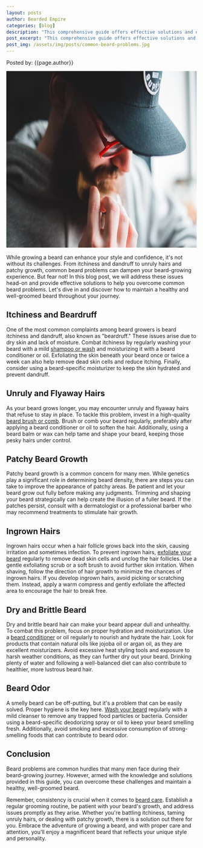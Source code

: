 ```yaml
---
layout: posts
author: Bearded Empire
categories: [blog]
description: "This comprehensive guide offers effective solutions and expert tips to overcome common beard problems, ensuring a healthy and well-groomed beard that enhances your style and boosts your confidence."
post_excerpt: "This comprehensive guide offers effective solutions and expert tips to overcome common beard problems, ensuring a healthy and well-groomed beard that enhances your style and boosts your confidence."
post_img: /assets/img/posts/common-beard-problems.jpg
---
```


Posted by: {{page.author}}

<img src="/assets/img/posts/common-beard-problems.jpg" alt="Man combing beard" class="post-img" width="700" height="467">

While growing a beard can enhance your style and confidence, it's not without its challenges. From itchiness and dandruff to unruly hairs and patchy growth, common beard problems can dampen your beard-growing experience. But fear not! In this blog post, we will address these issues head-on and provide effective solutions to help you overcome common beard problems. Let's dive in and discover how to maintain a healthy and well-groomed beard throughout your journey.

## Itchiness and Beardruff

One of the most common complaints among beard growers is beard itchiness and dandruff, also known as "beardruff." These issues arise due to dry skin and lack of moisture. Combat itchiness by regularly washing your beard with a mild <a href="https://www.debonairbeardco.com/?ref=beardedempire" target="_blank" rel="sponsored">shampoo or wash</a> and moisturizing it with a beard conditioner or oil. Exfoliating the skin beneath your beard once or twice a week can also help remove dead skin cells and reduce itching. Finally, consider using a beard-specific moisturizer to keep the skin hydrated and prevent dandruff.

## Unruly and Flyaway Hairs

As your beard grows longer, you may encounter unruly and flyaway hairs that refuse to stay in place. To tackle this problem, invest in a high-quality <a href="https://madvikingbeard.com/beardedempire" target="_blank" rel="sponsored">beard brush or comb</a>. Brush or comb your beard regularly, preferably after applying a beard conditioner or oil to soften the hair. Additionally, using a beard balm or wax can help tame and shape your beard, keeping those pesky hairs under control.

## Patchy Beard Growth

Patchy beard growth is a common concern for many men. While genetics play a significant role in determining beard density, there are steps you can take to improve the appearance of patchy areas. Be patient and let your beard grow out fully before making any judgments. Trimming and shaping your beard strategically can help create the illusion of a fuller beard. If the patches persist, consult with a dermatologist or a professional barber who may recommend treatments to stimulate hair growth.

## Ingrown Hairs

Ingrown hairs occur when a hair follicle grows back into the skin, causing irritation and sometimes infection. To prevent ingrown hairs, <a href="https://livebearded.com/?rfsn=7126401.6518d8&utm_source=refersion&utm_medium=affiliate&utm_campaign=7126401.6518d8" target="_blank" rel="sponsored">exfoliate your beard</a> regularly to remove dead skin cells and unclog the hair follicles. Use a gentle exfoliating scrub or a soft brush to avoid further skin irritation. When shaving, follow the direction of hair growth to minimize the chances of ingrown hairs. If you develop ingrown hairs, avoid picking or scratching them. Instead, apply a warm compress and gently exfoliate the affected area to encourage the hair to break free.

## Dry and Brittle Beard

Dry and brittle beard hair can make your beard appear dull and unhealthy. To combat this problem, focus on proper hydration and moisturization. Use a <a href="https://beardedveteransclub.com?sca_ref=3255839.NUKJ5ScKZA" target="_blank" rel="sponsored">beard conditioner</a> or oil regularly to nourish and hydrate the hair. Look for products that contain natural oils like jojoba oil or argan oil, as they are excellent moisturizers. Avoid excessive heat styling tools and exposure to harsh weather conditions, as they can further dry out your beard. Drinking plenty of water and following a well-balanced diet can also contribute to healthier, more lustrous beard hair.

## Beard Odor

A smelly beard can be off-putting, but it's a problem that can be easily solved. Proper hygiene is the key here. <a href="https://www.myartiusman.com/582.html" target="_blank" rel="sponsored">Wash your beard</a> regularly with a mild cleanser to remove any trapped food particles or bacteria. Consider using a beard-specific deodorizing spray or oil to keep your beard smelling fresh. Additionally, avoid smoking and excessive consumption of strong-smelling foods that can contribute to beard odor.

## Conclusion

Beard problems are common hurdles that many men face during their beard-growing journey. However, armed with the knowledge and solutions provided in this guide, you can overcome these challenges and maintain a healthy, well-groomed beard.

Remember, consistency is crucial when it comes to  <a href="https://baronialbeard.com/beardedempire" target="_blank" rel="sponsored">beard care</a>. Establish a regular grooming routine, be patient with your beard's growth, and address issues promptly as they arise. Whether you're battling itchiness, taming unruly hairs, or dealing with patchy growth, there is a solution out there for you. Embrace the adventure of growing a beard, and with proper care and attention, you'll enjoy a magnificent beard that reflects your unique style and personality.
